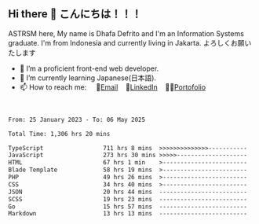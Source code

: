 ## Hi there 👋 こんにちは！！！
ASTRSM here, My name is Dhafa Defrito and I'm an Information Systems graduate. I'm from Indonesia and currently living in Jakarta. よろしくお願いたします

- 🔭 I’m a proficient front-end web developer.
- 🌱 I’m currently learning Japanese(日本語).
- 📫 How to reach me: &nbsp;&nbsp;&nbsp;&nbsp;📧[Email](ddefrito@gmail.com)&nbsp;&nbsp;&nbsp;&nbsp;💼[LinkedIn](https://www.linkedin.com/in/dhafa-defrita-rama-yudistira-9357a9229/)&nbsp;&nbsp;&nbsp;&nbsp;👨‍🎨[Portofolio](https://ddefrito.vercel.app/)
<br>
<!-- <p align="left">
<a href="https://github.com/ASTRSM">
  <img height="180em" src="https://github-readme-stats-eight-theta.vercel.app/api?username=ASTRSM&show_icons=true&theme=dracula&include_all_commits=true&count_private=true"/>
  <img height="180em" src="https://github-readme-stats-eight-theta.vercel.app/api/top-langs/?username=ASTRSM&layout=compact&langs_count=8&theme=dracula"/>
</a>
</p> -->

<!--START_SECTION:waka-->

```txt
From: 25 January 2023 - To: 06 May 2025

Total Time: 1,306 hrs 20 mins

TypeScript                 711 hrs 8 mins  >>>>>>>>>>>>>>-----------   54.44 %
JavaScript                 273 hrs 30 mins >>>>>--------------------   20.94 %
HTML                       67 hrs 1 min    >------------------------   05.13 %
Blade Template             58 hrs 19 mins  >------------------------   04.47 %
PHP                        49 hrs 26 mins  >------------------------   03.78 %
CSS                        34 hrs 40 mins  >------------------------   02.65 %
JSON                       20 hrs 44 mins  -------------------------   01.59 %
SCSS                       19 hrs 23 mins  -------------------------   01.48 %
Go                         15 hrs 57 mins  -------------------------   01.22 %
Markdown                   13 hrs 13 mins  -------------------------   01.01 %
```

<!--END_SECTION:waka-->
